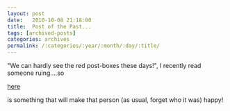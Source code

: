 ```yaml
---
layout: post
date:	2010-10-08 21:18:00
title:  Post of the Past...
tags: [archived-posts]
categories: archives
permalink: /:categories/:year/:month/:day/:title/
---
```

"We can hardly see the red post-boxes these days!", I recently read someone ruing....so 

<a href="http://bangalore.citizenmatters.in/blogs/show_entry/2436"> here </a>

is something that will make that person (as usual, forget who it was) happy!
